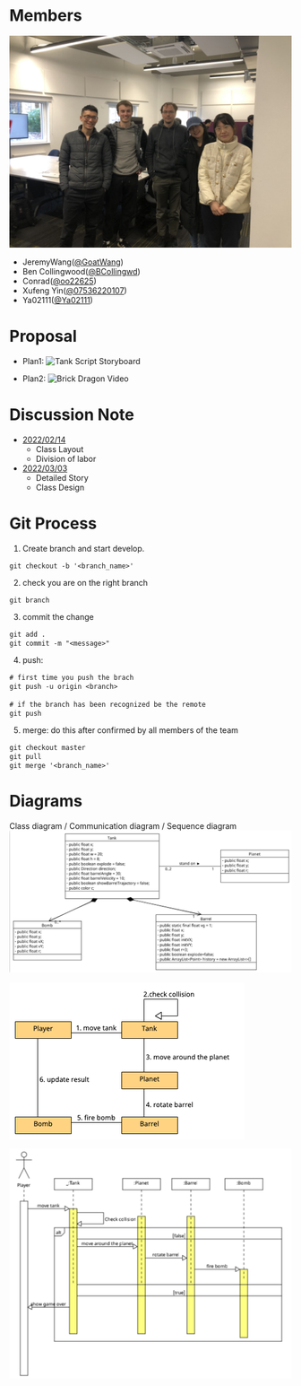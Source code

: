 # Members
![IMG_5126.jpg](static/IMG_5126.jpg)
- JeremyWang([@GoatWang](https://github.com/GoatWang))
- Ben Collingwood([@BCollingwd](https://github.com/BCollingwd))
- Conrad([@oo22625](https://github.com/oo22625))
- Xufeng Yin([@07536220107](https://github.com/07536220107))
- Ya02111([@Ya02111](https://github.com/Ya02111))

# Proposal
- Plan1: 
    ![Tank Script Storyboard](/static/PrototypeVideos/Tank.gif)

- Plan2: 
    ![Brick Dragon Video](/static/PrototypeVideos/DragonBubble.gif)

# Discussion Note
- [2022/02/14](https://hackmd.io/@836ko9MsR8aI9djOlrFkYg/HJP_qgZCj)
    - Class Layout
    - Division of labor
- [2022/03/03](https://hackmd.io/@TlCOUu7PQUOph9YfEY8ZcA/BJlT__00j)
    - Detailed Story
    - Class Design

# Git Process
1. Create branch and start develop.
```
git checkout -b '<branch_name>'
```

2. check you are on the right branch
```
git branch
```

3. commit the change 
```
git add .
git commit -m "<message>"
```

4. push: 
```
# first time you push the brach
git push -u origin <branch>

# if the branch has been recognized be the remote
git push
```

5. merge: do this after confirmed by all members of the team
```
git checkout master
git pull 
git merge '<branch_name>'
```

# Diagrams
Class diagram / Communication diagram / Sequence diagram
![class_diagram.png](static/class_diagram.png)
 
![communication_diagram.jpg](static/communication_diagram.jpg)

![sequence_diagram.png](static/sequence_diagram.png)

